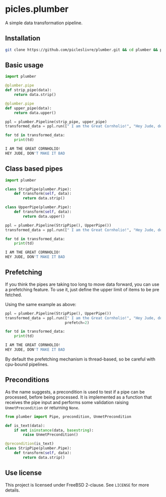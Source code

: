 # picles.plumber

A simple data transformation pipeline.


## Installation

```bash
git clone https://github.com/picleslivre/plumber.git && cd plumber && python setup.py install
```


## Basic usage

```python
import plumber

@plumber.pipe
def strip_pipe(data):
    return data.strip()

@plumber.pipe
def upper_pipe(data):
    return data.upper()

ppl = plumber.Pipeline(strip_pipe, upper_pipe)
transformed_data = ppl.run([" I am the Great Cornholio!", "Hey Jude, don't make it bad "])

for td in transformed_data:
    print(td)

I AM THE GREAT CORNHOLIO!
HEY JUDE, DON'T MAKE IT BAD
```


## Class based pipes

```python
import plumber

class StripPipe(plumber.Pipe):
    def transform(self, data):
        return data.strip()

class UpperPipe(plumber.Pipe):
    def transform(self, data):
        return data.upper()

ppl = plumber.Pipeline(StripPipe(), UpperPipe())
transformed_data = ppl.run([" I am the Great Cornholio!", "Hey Jude, don't make it bad "])

for td in transformed_data:
    print(td)

I AM THE GREAT CORNHOLIO!
HEY JUDE, DON'T MAKE IT BAD
```


## Prefetching

If you think the pipes are taking too long to move data forward, 
you can use a prefetching feature. To use it, just define the upper 
limit of items to be pre fetched.

Using the same example as above:

```python
ppl = plumber.Pipeline(StripPipe(), UpperPipe())
transformed_data = ppl.run([" I am the Great Cornholio!", "Hey Jude, don't make it bad "], 
                           prefetch=2)

for td in transformed_data:
    print(td)

I AM THE GREAT CORNHOLIO!
HEY JUDE, DON'T MAKE IT BAD
```

By default the prefetching mechanism is thread-based, so be careful with cpu-bound
pipelines.


## Preconditions

As the name suggests, a precondition is used to test if a pipe can be processed, 
before being processed. It is implemented as a function that receives the pipe input
and performs some validation raising `UnmetPrecondition` or returning `None`.


```python
from plumber import Pipe, precondition, UnmetPrecondition

def is_text(data):
    if not isinstance(data, basestring):
        raise UnmetPrecondition()

@precondition(is_text)
class StripPipe(plumber.Pipe):
    def transform(self, data):
        return data.strip()
```


## Use license

This project is licensed under FreeBSD 2-clause. See `LICENSE` for more details.

